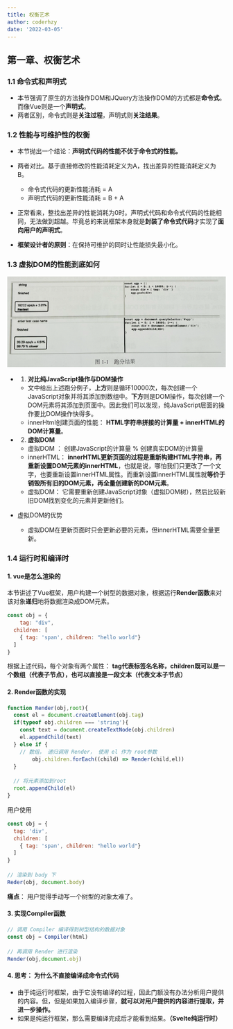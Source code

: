 ```yaml
---
title: 权衡艺术
author: coderhzy
date: '2022-03-05'
---
```

## 第一章、权衡艺术

### 1.1 命令式和声明式

- 本节强调了原生的方法操作DOM和JQuery方法操作DOM的方式都是**命令式**。而像Vue则是一个**声明式**。
- 两者区别，命令式则是**关注过程**，声明式则**关注结果**。

### 1.2 性能与可维护性的权衡

- 本节抛出一个结论：**声明式代码的性能不优于命令式的性能。**

- 两者对比。基于直接修改的性能消耗定义为A，找出差异的性能消耗定义为B。
  - 命令式代码的更新性能消耗 = A
  - 声明式代码的更新性能消耗 = B + A
- 正常看来，整找出差异的性能消耗为0时。声明式代码和命令式代码的性能相同，无法做到超越。毕竟总的来说框架本身就是**封装了命令式代码**才实现了**面向用户的声明式**。
- **框架设计者的原则**：在保持可维护的同时让性能损失最小化。

### 1.3 虚拟DOM的性能到底如何

![对比跑分测试](./imgs/runPoints.png)

- 1. **对比纯JavaScript操作与DOM操作**

  - 文中给出上述跑分例子，**上方**则是循环10000次，每次创建一个JavaScript对象并将其添加到数组中。**下方**则是DOM操作，每次创建一个DOM元素将其添加到页面中。因此我们可以发现，纯JavaScript层面的操作要比DOM操作快得多。
  - innerHtml创建页面的性能： **HTML字符串拼接的计算量 + innerHTML的DOM计算量**。

- 2. **虚拟DOM**

  - 虚拟DOM ： 创建JavaScript的计算量 % 创建真实DOM的计算量
  - innerHTML： **innerHTML更新页面的过程是重新构建HTML字符串，再重新设置DOM元素的innerHTML**，也就是说，哪怕我们只更改了一个文字，也要重新设置innerHTML属性。而重新设置innerHTML属性就**等价于 销毁所有旧的DOM元素，再全量创建新的DOM元素**。
  - 虚拟DOM： 它需要重新创建JavaScript对象（虚拟DOM树），然后比较新旧DOM找到变化的元素并更新他们。

- 虚拟DOM的优势

  - 虚拟DOM在更新页面时只会更新必要的元素，但innerHTML需要全量更新。

### 1.4 运行时和编译时

#### 1. vue是怎么渲染的

本节讲述了Vue框架，用户构建一个树型的数据对象，根据运行**Render函数**来对该对象**递归**地将数据渲染成DOM元素。

```js
const obj = {
	tag: "div",
  children: [
    { tag: 'span', children: "hello world"}
  ]
}
```

根据上述代码，每个对象有两个属性： **tag代表标签名名称，children既可以是一个数组（代表子节点），也可以直接是一段文本（代表文本子节点）**

#### 2. Render函数的实现

```js
function Render(obj,root){
  const el = document.createElement(obj.tag)
  if(typeof obj.children === 'string'){
    const text = document.createTextNode(obj.children)
    el.appendChild(text)
  } else if {
    // 数组， 递归调用 Render， 使用 el 作为 root参数
		obj.children.forEach((child) => Render(child,el))
  }
  
  // 将元素添加到root
  root.appendChild(el)
}
```

用户使用

```js
const obj = {
  tag: 'div',
  children: [
    { tag: 'span', children: "hello world"}
  ]
}

// 渲染到 body 下
Reder(obj, document.body)
```

**痛点**： 用户觉得手动写一个树型的对象太难了。

#### 3. 实现Compiler函数

```js
// 调用 Compiler 编译得到树型结构的数据对象
const obj = Compiler(html)

// 再调用 Render 进行渲染
Render(obj,document.obj)
```

#### 4. 思考： 为什么不直接编译成命令式代码

- 由于纯运行时框架，由于它没有编译的过程，因此门额没有办法分析用户提供的内容。但，但是如果加入编译步骤，**就可以对用户提供的内容进行提取，并进一步操作。**
- 如果是纯运行框架，那么需要编译完成后才能看到结果。**（Svelte纯运行时）**